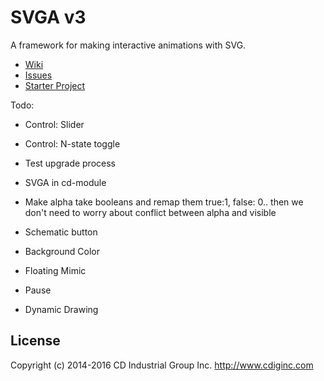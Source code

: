 # SVGA v3

A framework for making interactive animations with SVG.

* [Wiki](https://github.com/cdig/svga/wiki)
* [Issues](https://github.com/cdig/svga/issues)
* [Starter Project](https://github.com/cdig/svg-activity-starter)

Todo:
* Control: Slider
* Control: N-state toggle

* Test upgrade process
* SVGA in cd-module
* Make alpha take booleans and remap them true:1, false: 0.. then we don't need to worry about conflict between alpha and visible

* Schematic button
* Background Color
* Floating Mimic
* Pause
* Dynamic Drawing

## License
Copyright (c) 2014-2016 CD Industrial Group Inc. http://www.cdiginc.com
